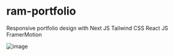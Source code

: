 
# ram-portfolio
Responsive portfolio design with Next JS Tailwind CSS React JS FramerMotion

![image](https://github.com/ramdhivakar/ramdhivakar-portfolio/assets/45349885/81460b0f-bd56-44b6-b122-3a4eaf9c95fc)

 
 
